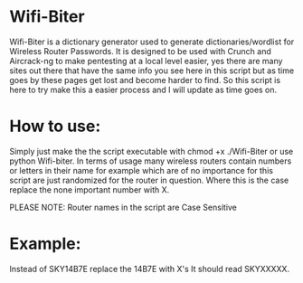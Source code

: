 # Wifi-Biter
Wifi-Biter is a dictionary generator used to generate dictionaries/wordlist for Wireless Router Passwords. 
It is designed to be used with Crunch and Aircrack-ng to make pentesting at a local level easier, yes there are many sites out there that have the same info you see here in this script but as time goes by these pages get lost and become harder to find.
So this script is here to try make this a easier process and I will update as time goes on.

# How to use:

Simply just make the the script executable with chmod +x ./Wifi-Biter or use python Wifi-biter.
In terms of usage many wireless routers contain numbers or letters in their name for example which are of no importance for this script are just randomized for the router in question. Where this is the case replace the none important number with X.

PLEASE NOTE: Router names in the script are Case Sensitive

# Example:
  Instead of SKY14B7E replace the 14B7E with X's
  It should read SKYXXXXX.
